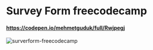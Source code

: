 # Survey Form freecodecamp
#### https://codepen.io/mehmetguduk/full/Rwjpegj
![surverform-freecodecamp](https://user-images.githubusercontent.com/85064536/155851155-60f3eb00-a2be-45ea-839e-7cf8316a4787.jpg)
